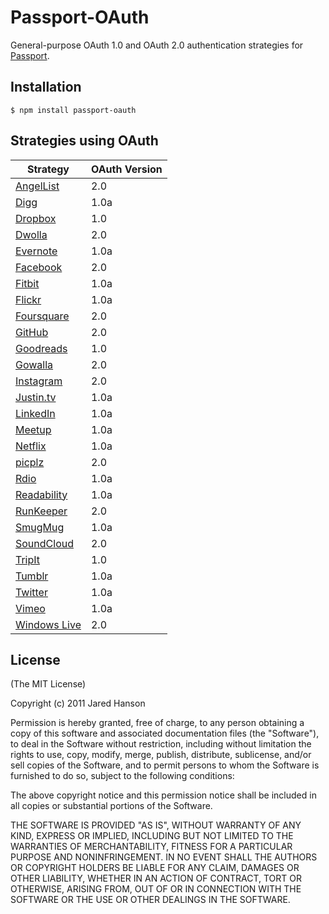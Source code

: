 # Passport-OAuth

General-purpose OAuth 1.0 and OAuth 2.0 authentication strategies for [Passport](https://github.com/jaredhanson/passport).

## Installation

    $ npm install passport-oauth

## Strategies using OAuth

<table>
  <thead>
    <tr><th>Strategy</th><th>OAuth Version</th>
  </thead>
  <tbody>
    <tr><td><a href="https://github.com/jaredhanson/passport-angellist">AngelList</a></td><td>2.0</td></tr>
    <tr><td><a href="https://github.com/jaredhanson/passport-digg">Digg</a></td><td>1.0a</td></tr>
    <tr><td><a href="https://github.com/jaredhanson/passport-dropbox">Dropbox</a></td><td>1.0</td></tr>
    <tr><td><a href="https://github.com/jaredhanson/passport-dwolla">Dwolla</a></td><td>2.0</td></tr>
    <tr><td><a href="https://github.com/jaredhanson/passport-evernote">Evernote</a></td><td>1.0a</td></tr>
    <tr><td><a href="https://github.com/jaredhanson/passport-facebook">Facebook</a></td><td>2.0</td></tr>
    <tr><td><a href="https://github.com/jaredhanson/passport-fitbit">Fitbit</a></td><td>1.0a</td></tr>
    <tr><td><a href="https://github.com/jaredhanson/passport-flickr">Flickr</a></td><td>1.0a</td></tr>
    <tr><td><a href="https://github.com/jaredhanson/passport-foursquare">Foursquare</a></td><td>2.0</td></tr>
    <tr><td><a href="https://github.com/jaredhanson/passport-github">GitHub</a></td><td>2.0</td></tr>
    <tr><td><a href="https://github.com/jaredhanson/passport-goodreads">Goodreads</a></td><td>1.0</td></tr>
    <tr><td><a href="https://github.com/jaredhanson/passport-gowalla">Gowalla</a></td><td>2.0</td></tr>
    <tr><td><a href="https://github.com/jaredhanson/passport-instagram">Instagram</a></td><td>2.0</td></tr>
    <tr><td><a href="https://github.com/jaredhanson/passport-justintv">Justin.tv</a></td><td>1.0a</td></tr>
    <tr><td><a href="https://github.com/jaredhanson/passport-linkedin">LinkedIn</a></td><td>1.0a</td></tr>
    <tr><td><a href="https://github.com/jaredhanson/passport-meetup">Meetup</a></td><td>1.0a</td></tr>
    <tr><td><a href="https://github.com/jaredhanson/passport-netflix">Netflix</a></td><td>1.0a</td></tr>
    <tr><td><a href="https://github.com/jaredhanson/passport-picplz">picplz</a></td><td>2.0</td></tr>
    <tr><td><a href="https://github.com/jaredhanson/passport-rdio">Rdio</a></td><td>1.0a</td></tr>
    <tr><td><a href="https://github.com/jaredhanson/passport-readability">Readability</a></td><td>1.0a</td></tr>
    <tr><td><a href="https://github.com/jaredhanson/passport-runkeeper">RunKeeper</a></td><td>2.0</td></tr>
    <tr><td><a href="https://github.com/jaredhanson/passport-smugmug">SmugMug</a></td><td>1.0a</td></tr>
    <tr><td><a href="https://github.com/jaredhanson/passport-soundcloud">SoundCloud</a></td><td>2.0</td></tr>
    <tr><td><a href="https://github.com/jaredhanson/passport-tripit">TripIt</a></td><td>1.0</td></tr>
    <tr><td><a href="https://github.com/jaredhanson/passport-tumblr">Tumblr</a></td><td>1.0a</td></tr>
    <tr><td><a href="https://github.com/jaredhanson/passport-twitter">Twitter</a></td><td>1.0a</td></tr>
    <tr><td><a href="https://github.com/jaredhanson/passport-vimeo">Vimeo</a></td><td>1.0a</td></tr>
    <tr><td><a href="https://github.com/jaredhanson/passport-windowslive">Windows Live</a></td><td>2.0</td></tr>
  </tbody>
</table>

## License

(The MIT License)

Copyright (c) 2011 Jared Hanson

Permission is hereby granted, free of charge, to any person obtaining a copy of
this software and associated documentation files (the "Software"), to deal in
the Software without restriction, including without limitation the rights to
use, copy, modify, merge, publish, distribute, sublicense, and/or sell copies of
the Software, and to permit persons to whom the Software is furnished to do so,
subject to the following conditions:

The above copyright notice and this permission notice shall be included in all
copies or substantial portions of the Software.

THE SOFTWARE IS PROVIDED "AS IS", WITHOUT WARRANTY OF ANY KIND, EXPRESS OR
IMPLIED, INCLUDING BUT NOT LIMITED TO THE WARRANTIES OF MERCHANTABILITY, FITNESS
FOR A PARTICULAR PURPOSE AND NONINFRINGEMENT. IN NO EVENT SHALL THE AUTHORS OR
COPYRIGHT HOLDERS BE LIABLE FOR ANY CLAIM, DAMAGES OR OTHER LIABILITY, WHETHER
IN AN ACTION OF CONTRACT, TORT OR OTHERWISE, ARISING FROM, OUT OF OR IN
CONNECTION WITH THE SOFTWARE OR THE USE OR OTHER DEALINGS IN THE SOFTWARE.
